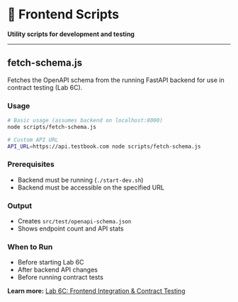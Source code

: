 # 📜 Frontend Scripts

**Utility scripts for development and testing**

---

## fetch-schema.js

Fetches the OpenAPI schema from the running FastAPI backend for use in contract testing (Lab 6C).

### Usage

```bash
# Basic usage (assumes backend on localhost:8000)
node scripts/fetch-schema.js

# Custom API URL
API_URL=https://api.testbook.com node scripts/fetch-schema.js
```

### Prerequisites

- Backend must be running (`./start-dev.sh`)
- Backend must be accessible on the specified URL

### Output

- Creates `src/test/openapi-schema.json`
- Shows endpoint count and API stats

### When to Run

- Before starting Lab 6C
- After backend API changes
- Before running contract tests

**Learn more:** [Lab 6C: Frontend Integration & Contract Testing](../labs/LAB_06C_Frontend_Integration_Testing.md)

